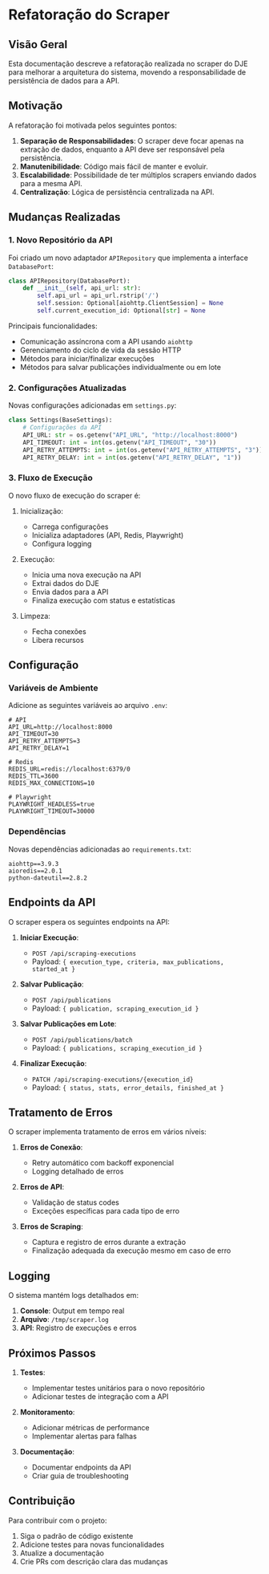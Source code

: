 # Refatoração do Scraper

## Visão Geral

Esta documentação descreve a refatoração realizada no scraper do DJE para melhorar a arquitetura do sistema, movendo a responsabilidade de persistência de dados para a API.

## Motivação

A refatoração foi motivada pelos seguintes pontos:

1. **Separação de Responsabilidades**: O scraper deve focar apenas na extração de dados, enquanto a API deve ser responsável pela persistência.
2. **Manutenibilidade**: Código mais fácil de manter e evoluir.
3. **Escalabilidade**: Possibilidade de ter múltiplos scrapers enviando dados para a mesma API.
4. **Centralização**: Lógica de persistência centralizada na API.

## Mudanças Realizadas

### 1. Novo Repositório da API

Foi criado um novo adaptador `APIRepository` que implementa a interface `DatabasePort`:

```python
class APIRepository(DatabasePort):
    def __init__(self, api_url: str):
        self.api_url = api_url.rstrip('/')
        self.session: Optional[aiohttp.ClientSession] = None
        self.current_execution_id: Optional[str] = None
```

Principais funcionalidades:
- Comunicação assíncrona com a API usando `aiohttp`
- Gerenciamento do ciclo de vida da sessão HTTP
- Métodos para iniciar/finalizar execuções
- Métodos para salvar publicações individualmente ou em lote

### 2. Configurações Atualizadas

Novas configurações adicionadas em `settings.py`:

```python
class Settings(BaseSettings):
    # Configurações da API
    API_URL: str = os.getenv("API_URL", "http://localhost:8000")
    API_TIMEOUT: int = int(os.getenv("API_TIMEOUT", "30"))
    API_RETRY_ATTEMPTS: int = int(os.getenv("API_RETRY_ATTEMPTS", "3"))
    API_RETRY_DELAY: int = int(os.getenv("API_RETRY_DELAY", "1"))
```

### 3. Fluxo de Execução

O novo fluxo de execução do scraper é:

1. Inicialização:
   - Carrega configurações
   - Inicializa adaptadores (API, Redis, Playwright)
   - Configura logging

2. Execução:
   - Inicia uma nova execução na API
   - Extrai dados do DJE
   - Envia dados para a API
   - Finaliza execução com status e estatísticas

3. Limpeza:
   - Fecha conexões
   - Libera recursos

## Configuração

### Variáveis de Ambiente

Adicione as seguintes variáveis ao arquivo `.env`:

```env
# API
API_URL=http://localhost:8000
API_TIMEOUT=30
API_RETRY_ATTEMPTS=3
API_RETRY_DELAY=1

# Redis
REDIS_URL=redis://localhost:6379/0
REDIS_TTL=3600
REDIS_MAX_CONNECTIONS=10

# Playwright
PLAYWRIGHT_HEADLESS=true
PLAYWRIGHT_TIMEOUT=30000
```

### Dependências

Novas dependências adicionadas ao `requirements.txt`:

```
aiohttp==3.9.3
aioredis==2.0.1
python-dateutil==2.8.2
```

## Endpoints da API

O scraper espera os seguintes endpoints na API:

1. **Iniciar Execução**:
   - `POST /api/scraping-executions`
   - Payload: `{ execution_type, criteria, max_publications, started_at }`

2. **Salvar Publicação**:
   - `POST /api/publications`
   - Payload: `{ publication, scraping_execution_id }`

3. **Salvar Publicações em Lote**:
   - `POST /api/publications/batch`
   - Payload: `{ publications, scraping_execution_id }`

4. **Finalizar Execução**:
   - `PATCH /api/scraping-executions/{execution_id}`
   - Payload: `{ status, stats, error_details, finished_at }`

## Tratamento de Erros

O scraper implementa tratamento de erros em vários níveis:

1. **Erros de Conexão**:
   - Retry automático com backoff exponencial
   - Logging detalhado de erros

2. **Erros de API**:
   - Validação de status codes
   - Exceções específicas para cada tipo de erro

3. **Erros de Scraping**:
   - Captura e registro de erros durante a extração
   - Finalização adequada da execução mesmo em caso de erro

## Logging

O sistema mantém logs detalhados em:

1. **Console**: Output em tempo real
2. **Arquivo**: `/tmp/scraper.log`
3. **API**: Registro de execuções e erros

## Próximos Passos

1. **Testes**:
   - Implementar testes unitários para o novo repositório
   - Adicionar testes de integração com a API

2. **Monitoramento**:
   - Adicionar métricas de performance
   - Implementar alertas para falhas

3. **Documentação**:
   - Documentar endpoints da API
   - Criar guia de troubleshooting

## Contribuição

Para contribuir com o projeto:

1. Siga o padrão de código existente
2. Adicione testes para novas funcionalidades
3. Atualize a documentação
4. Crie PRs com descrição clara das mudanças 